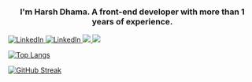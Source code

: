  
<h3 align="center">I'm Harsh Dhama. A front-end developer with more than 1 years of experience.</h3>
 

<a href="(https://www.linkedin.com/in/harsh-dhama-06a5921aa/)" target="_blank">
<img src="https://img.shields.io/badge/LinkedIn-%230077B5.svg?&style=flat-square&logo=linkedin&logoColor=white" alt="LinkedIn">
</a> 
<a href="(https://www.youtube.com/@harshdhama3977/videos)" target="_blank">
<img src="https://img.shields.io/badge/YouTube-FF0000?style=flat-square&logo=youtube&logoColor=white" alt="LinkedIn">
</a> 
 <a href="">
 <img src="https://img.shields.io/badge/Stack Overflow-f48024?style=flat-square&logo=stackoverflow&logoColor=white" />
 </a>
</a> 
 <a href="mailto:dhamaharsh9@gmail.com">
 <img src="https://img.shields.io/badge/-Gmail-c14438?style=flat-square&logo=Gmail&logoColor=white" />
 </a>
  
 [![Top Langs](https://github-readme-stats.vercel.app/api/top-langs/?username=mohammad-taheri1&layout=compact&theme=vision-friendly-dark)](https://github.com/anuraghazra/github-readme-stats)
 
 [![GitHub Streak](http://github-readme-streak-stats.herokuapp.com?user=mohammad-taheri1&theme=dark&background=000000)](https://git.io/streak-stats)
  
